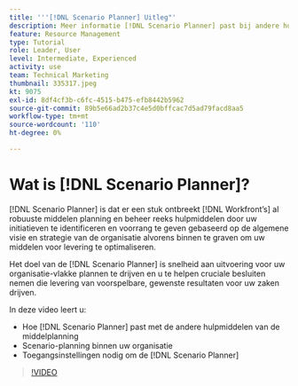 ```yaml
---
title: '''[!DNL Scenario Planner] Uitleg"'
description: Meer informatie [!DNL Scenario Planner] past bij andere hulpmiddelen voor middelenplanning. Leer vervolgens hoe u kunt instellen [!DNL Scenario Planner].
feature: Resource Management
type: Tutorial
role: Leader, User
level: Intermediate, Experienced
activity: use
team: Technical Marketing
thumbnail: 335317.jpeg
kt: 9075
exl-id: 8df4cf3b-c6fc-4515-b475-efb8442b5962
source-git-commit: 89b5e66ad2b37c4e5d0bffcac7d5ad79facd8aa5
workflow-type: tm+mt
source-wordcount: '110'
ht-degree: 0%

---
```


# Wat is [!DNL Scenario Planner]?

[!DNL Scenario Planner] is dat er een stuk ontbreekt [!DNL Workfront’s] al robuuste middelen planning en beheer reeks hulpmiddelen door uw initiatieven te identificeren en voorrang te geven gebaseerd op de algemene visie en strategie van de organisatie alvorens binnen te graven om uw middelen voor levering te optimaliseren.

Het doel van de [!DNL Scenario Planner] is snelheid aan uitvoering voor uw organisatie-vlakke plannen te drijven en u te helpen cruciale besluiten nemen die levering van voorspelbare, gewenste resultaten voor uw zaken drijven.

In deze video leert u:

* Hoe [!DNL Scenario Planner] past met de andere hulpmiddelen van de middelplanning
* Scenario-planning binnen uw organisatie
* Toegangsinstellingen nodig om de [!DNL Scenario Planner]

>[!VIDEO](https://video.tv.adobe.com/v/335317/?quality=12)
